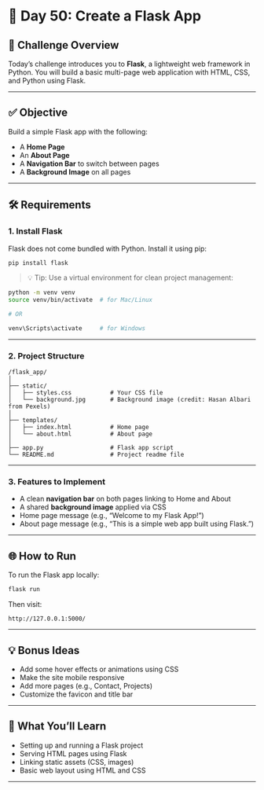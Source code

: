 # 📅 Day 50: Create a Flask App

## 🔹 Challenge Overview

Today’s challenge introduces you to **Flask**, a lightweight web framework in Python. You will build a basic multi-page web application with HTML, CSS, and Python using Flask.

---

## ✅ Objective

Build a simple Flask app with the following:

- A **Home Page**
- An **About Page**
- A **Navigation Bar** to switch between pages
- A **Background Image** on all pages

---

## 🛠 Requirements

### 1. Install Flask

Flask does not come bundled with Python. Install it using pip:

```bash
pip install flask
```

> 💡 Tip: Use a virtual environment for clean project management:

```bash
python -m venv venv
source venv/bin/activate  # for Mac/Linux

# OR

venv\Scripts\activate     # for Windows
```

---

### 2. Project Structure

```
/flask_app/
│
├── static/
│   ├── styles.css           # Your CSS file
│   └── background.jpg       # Background image (credit: Hasan Albari from Pexels)
│
├── templates/
│   ├── index.html           # Home page
│   └── about.html           # About page
│
├── app.py                   # Flask app script
└── README.md                # Project readme file
```

---

### 3. Features to Implement

- A clean **navigation bar** on both pages linking to Home and About
- A shared **background image** applied via CSS
- Home page message (e.g., “Welcome to my Flask App!”)
- About page message (e.g., “This is a simple web app built using Flask.”)

---

## 🌐 How to Run

To run the Flask app locally:

```bash
flask run
```

Then visit:

```
http://127.0.0.1:5000/
```

---

## 💡 Bonus Ideas

- Add some hover effects or animations using CSS
- Make the site mobile responsive
- Add more pages (e.g., Contact, Projects)
- Customize the favicon and title bar

---

## 🧠 What You’ll Learn

- Setting up and running a Flask project
- Serving HTML pages using Flask
- Linking static assets (CSS, images)
- Basic web layout using HTML and CSS

---
